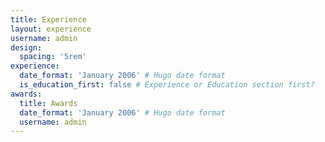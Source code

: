 ```yaml
---
title: Experience
layout: experience
username: admin
design:
  spacing: '5rem'
experience:
  date_format: 'January 2006' # Hugo date format
  is_education_first: false # Experience or Education section first?
awards:
  title: Awards
  date_format: 'January 2006' # Hugo date format
  username: admin
---
```

